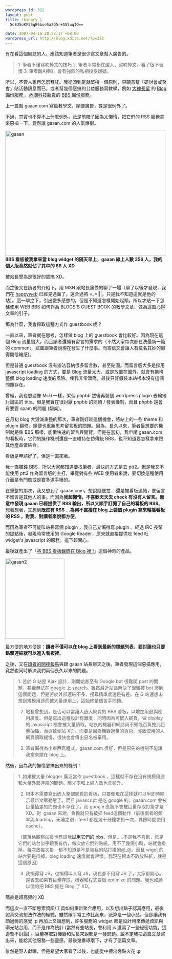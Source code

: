 ```yaml
--- 
wordpress_id: 322
layout: post
title: !binary |
  5oSJ5oKF55qE6bue5a2Q5r+A55uqIQ==

date: 2007-04-16 20:52:17 +08:00
wordpress_url: http://blog.xdite.net/?p=322
---
```

有在看這個網誌的人，應該知道筆者是很少寫文章幫人廣告的。

<blockquote>1. 筆者不懂寫吹捧文的技巧
2. 筆者平常都在酸人，寫吹捧文，看了很不習慣
3. 筆者酸A捧B，會有強烈的私相授受嫌疑。
</blockquote>
所以，不管人家再怎麼拜託。我從頭到尾就堅持一個原則，只願意幫「研討會或聚會」貼活動訊息而已。或者幫幾個惡搞的公益服務寫教學，例如 <a href="http://blog.gslin.org">大神長輩</a> 的 <a href="http://backup.hasname.com/blog/wretch/">Blog 備份服務 </a>，<a href="http://blog.outian.net/">內湖科技新貴</a>的 <a href="http://bbsbak.outian.net/">BBS 備份服務</a>。


上一篇幫 gaaan.com 寫篇教學文，順便廣告，算是很例外了。


不過，其實也不算不上什麼例外，祇是前陣子因為太懶惰，把它們的 RSS 服務拿來惡搞一下。竟然讓 gaaan.com 的人氣爆衝。

<a href="http://www.flickr.com/photos/14765209@N00/450339263/" title="Photo Sharing"><img src="http://farm1.static.flickr.com/176/450339263_77b043cfb8.jpg" alt="gaaan" height="390" width="500" /></a>
<b>
BBS 看板被我拿來當 blog widget 的隔天早上，gaaan 線上人數 356 人，我的個人版竟然就佔了其中的 66 人 XD</b>


被站長譽為是很好的惡搞 XD。


而之後又在讀者的介紹下，用 MSN 跟站長痛快的聊了一場（聊了以後才發現，我們在 <a href="http://happyweb.tw">happyweb</a> 已經見過面了，還合過照 =_=|||，只是我不知道這就是他的站）。這一聊之下，引出蠻多感想的。但是不知道怎樣開始起頭，所以才貼一下怎樣使用 WEB BBS 如何作為 BLOGS'S GUEST BOOK 的教學文章，做為這篇心得文章的引子。


那為什麼，我會採取這種方式作 guestbook 呢？


一直以來，筆者就在思考，怎樣做 blog 上的 guestbook 會比較好。因為現在這個 Blog 流量蠻大，而且讀者還頗有留言的需求的（不然大家每次都在洗最新一篇的 comment，試圖跟筆者說現在發生了什麼事。而寄信又會讓人有莫名其妙的懶得開信箱感)。

但是普通 guestbook 沒有辦法容納很多留言數，甚至貼圖。而留言版大多是採用 javascript loading 的方式，要是 Blog 流量太大，或是放置在國外，就會有拖垮整個 blog loading 速度的風險。使我非常頭痛，最後只好假裝本站根本沒有這個問題存在。

曾經，我也想過像 Mr.6 一樣，架個 phpbb 然後再裝個 wordpress plugin 去輪撥討論區的 title。但是我實在很討厭 phpbb 的閱讀 / 發表機制，而且 phpbb 還會有要管 spam 的問題 (翻桌)。



在月初 blog 大毀滅重整的那次，筆者剛好趁這個機會，將站上的一些 theme 和 plugin 翻修，順便也重新思考留言板的問題。因為，長久以來，筆者最想要的機制就是像 BBS 那樣，能做快速的留言與閱覽。但是在當初，我申請 gaaan.com 的看板時，它們的操作機制還是一直維持在仿傳統 BBS，也不知道要怎樣拿來跟其他產品做結合。


看版是申請好了，但是一直擺著。


我一直獨鐘 BBS，所以大家都知道要找筆者，最快的方式是去 ptt2。但是我又不能使用 ptt2 作為留言版的主打，畢竟對有些 WEB 使用者來說，要切換這種使用介面是有門檻或是要多道手續的。


在重整的那次，我又想到了 gaaan.com。想說隨便拉....還是擺看板連結，要留言不留言是其他人的事。而因為<b>我超懶惰，不喜歡天天去 check 有沒有人留言。無意中發現 gaaan 已經提供了 RSS 輸出，所以又順手訂閱了自己的看板的 RSS</b>。想著想著，又想到<b>既然有 RSS ...為何不直接在 blog 上裝個 plugin 拿來輪播看板的 RSS ，對我、對讀者來說都方便</b>。

而因為筆者不可能叫站長寫個 plugin ，我自己又懶得寫 plugin 。經過 IRC 長輩的提點後，發現時常使用的 Google Reader，原來就直接提供吃 feed 吐 widget's javascript 的服務。這下超開心。


最後就產出了「<a href="http://blog.xdite.net/?p=321" rel="bookmark" title="Permanent Link: 將 BBS 看板鑲嵌在 Blog 裡 !">將 BBS 看板鑲嵌在 Blog 裡 !</a>」這個神奇的產品。

<a href="http://www.flickr.com/photos/14765209@N00/461243818/" title="Photo Sharing"><img src="http://farm1.static.flickr.com/242/461243818_39b4e4243b_o.jpg" alt="gaaan2" height="250" width="184" /></a>

最方便的地方便是：<b>讀者不僅可以在 blog 上看到最新的標題列表，要討論也只要點擊連結就可以進入看板裡</b>。



之後，又在<a href="http://gaaan.com/Gaaan?p=15429">讀者的間接報馬</a>與跟 gaaan 站長聊天之後。筆者發現這個惡搞應用，竟然也同時解決我們兩個長久以來的問題。


<blockquote>1. 苦於 G 站是 Ajax 設計，剛開始甚至有 Google bot 很難爬 post 的問題，甚至無法在 google 上 search。雖然最近站長解決了很難被 bot 爬到這個問題，但是苦於外部連結不多，搜尋精準度還是有差。在 G 站還想未想到規模用途而被大量運用上，這始終是個苦手問題。


2. 站長曾想到，是否可以當讓人嵌入網頁的 BBS 看板，以增加用途與應用廣度。但是寫出這種設計有難度，同時因為可嵌入網頁，做 display 的 javascript 檔會被大量讀取。站長的機器和網路尚不知能否負擔此巨量抽插，而導致倒站 XD 。而要是因為機器過量的負荷，導致使用的人網頁讀取緩慢，很快也會傳出惡名被棄用。

3. 筆者懶得為小東西寫程式。gaaan.com 很好，但是原先的機制不能讓我拿來擺在 blog 上。
</blockquote>

然後，因為我的懶惰惡搞出來的機制：


<blockquote>1. 如果被大量 blogger 廣泛當作 guestbook ，這樣就不存在沒有規模用途和大量外部連結的問題。曝光率和上線人數也會猛升。

2. 根本不需要寫出嵌入整個網頁的看板，只要像現在這樣就可以半即時顯示最新文章動態了。而且 javascript 是吃 google 的，gaaan.com 會被巨量抽差的問題也不存在了。而 google 應該不會被巨量存取打掛才是 XD。對&nbsp; gaaan 來說，負擔就只有被抓 feed這個動作（前後兩者的頻率與 loading，天壤之別，feed 都是幾十分鐘才抓一次，其餘時間使用 cache）。

（部落格觀察站長也有請我<a href="http://bbs.blog.tw/">試用它們的 bbs</a>，但是.....不是我不喜歡，祇是它們的站台似乎跟我有仇，每次放它們的貼紙，用不了幾個小時，站就會掛掉。每次放每次掛，都不知道是不是被我的站打掛的@_@。而且 wiget 的站台要是掛掉，blog loading 速度就會很慢。我現在根本不敢放貼紙，就是這個原因）

3. 我懶得寫 JS，也懶得叫人寫 JS，現在都不用寫 JS 了，大家都開心。還省去如果有巨量存取，機器和程式要做 optimize 的問題。我也如願以償的把 BBS 擺在 Blog 了 XD。
</blockquote>

簡直是超高興的 XD 


而這次一直不斷思索資訊/工具如何重新聚合應用，以及想出點子認真應用，最後認真交流想法作法的經驗，雖然跟平常工作比起來，祇算是一個小品，但卻讓我有頗過癮的感覺 :p 再加上又讓想到，許多服務的 widget 都是設計用來傳遞資訊與曝光站台用，而不是作為統計 (當然有些站長，會利用 js 還寫了一些秘密功能，這邊暫不討論) 。巨量存取對機器和站長來說都是一種問題。說不定我把這篇文章寫出來，能給其他服務一些靈感。最後幾番琢磨下，才有了這篇文章。


雖然是野人獻曝，但是希望大家看了以後，也能從中擦出幾點火花 :p
